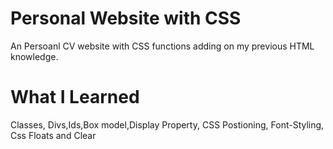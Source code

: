 # Personal Website with CSS
An Persoanl CV website with CSS functions adding on my previous HTML knowledge.

# What I Learned
Classes, Divs,Ids,Box model,Display Property, CSS Postioning, Font-Styling, Css Floats and Clear
